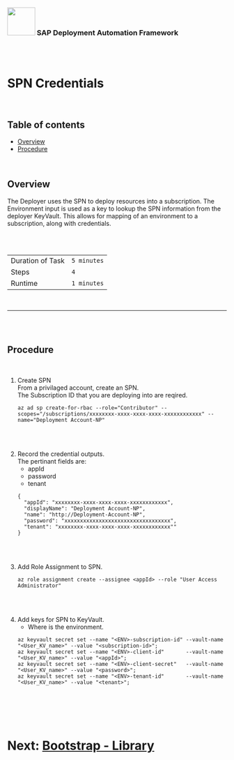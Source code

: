 ### <img src="../../../../../../assets/images/UnicornSAPBlack256x256.png" width="64px"> SAP Deployment Automation Framework <!-- omit in toc -->
<br/><br/>

# SPN Credentials <!-- omit in toc -->

<br/>

## Table of contents <!-- omit in toc -->

- [Overview](#overview)
- [Procedure](#procedure)

<br/>

## Overview

The Deployer uses the SPN to deploy resources into a subscription.
The Environment input is used as a key to lookup the SPN information from the deployer KeyVault.
This allows for mapping of an environment to a subscription, along with credentials.

<br/><br/>

|                  |              |
| ---------------- | ------------ |
| Duration of Task | `5 minutes`  |
| Steps            | `4`          |
| Runtime          | `1 minutes`  |

<br/>

---

<br/><br/>

## Procedure

<br/>

1. Create SPN<br/>
    From a privilaged account, create an SPN.<br/>
    The Subscription ID that you are deploying into are reqired.
    ```
    az ad sp create-for-rbac --role="Contributor" --scopes="/subscriptions/xxxxxxxx-xxxx-xxxx-xxxx-xxxxxxxxxxxx" --name="Deployment Account-NP"
    ```

<br/><br/>

2. Record the credential outputs.<br/>
   The pertinant fields are:
   - appId
   - password
   - tenant
    ```
    {
      "appId": "xxxxxxxx-xxxx-xxxx-xxxx-xxxxxxxxxxxx",
      "displayName": "Deployment Account-NP",
      "name": "http://Deployment-Account-NP",
      "password": "xxxxxxxxxxxxxxxxxxxxxxxxxxxxxxxxxx",
      "tenant": "xxxxxxxx-xxxx-xxxx-xxxx-xxxxxxxxxxxx""
    }
    ```

<br/><br/>

3. Add Role Assignment to SPN.
    ```
    az role assignment create --assignee <appId> --role "User Access Administrator"
    ```

<br/><br/>

4. Add keys for SPN to KeyVault.
   - Where <ENV> is the environment.
    ```
    az keyvault secret set --name "<ENV>-subscription-id" --vault-name "<User_KV_name>" --value "<subscription-id>";
    az keyvault secret set --name "<ENV>-client-id"       --vault-name "<User_KV_name>" --value "<appId>";
    az keyvault secret set --name "<ENV>-client-secret"   --vault-name "<User_KV_name>" --value "<password>";
    az keyvault secret set --name "<ENV>-tenant-id"       --vault-name "<User_KV_name>" --value "<tenant>";
    ```

<br/><br/><br/><br/>


# Next: [Bootstrap - Library](03-bootstrap-library.md) <!-- omit in toc -->
